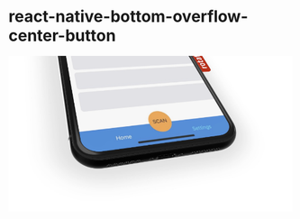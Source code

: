 # react-native-bottom-overflow-center-button


![alt text](https://github.com/UADACID/react-native-bottom-overflow-center-button/blob/master/ss.png)

